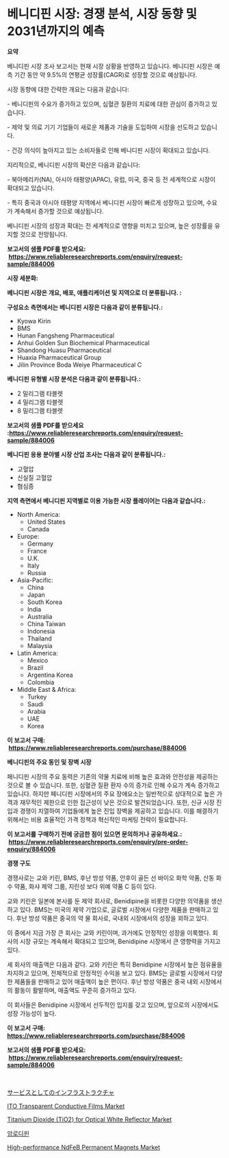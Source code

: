 <p><h1>베니디핀 시장: 경쟁 분석, 시장 동향 및 2031년까지의 예측</h1></p><p><strong>요약</strong></p>
<p><p>베니디핀 시장 조사 보고서는 현재 시장 상황을 반영하고 있습니다. 베니디핀 시장은 예측 기간 동안 약 9.5%의 연평균 성장률(CAGR)로 성장할 것으로 예상됩니다. </p><p>시장 동향에 대한 간략한 개요는 다음과 같습니다:</p><p>- 베니디핀의 수요가 증가하고 있으며, 심혈관 질환의 치료에 대한 관심이 증가하고 있습니다.</p><p>- 제약 및 의료 기기 기업들이 새로운 제품과 기술을 도입하여 시장을 선도하고 있습니다.</p><p>- 건강 의식이 높아지고 있는 소비자들로 인해 베니디핀 시장이 확대되고 있습니다.</p><p>지리적으로, 베니디핀 시장의 확산은 다음과 같습니다:</p><p>- 북아메리카(NA), 아시아 태평양(APAC), 유럽, 미국, 중국 등 전 세계적으로 시장이 확대되고 있습니다.</p><p>- 특히 중국과 아시아 태평양 지역에서 베니디핀 시장이 빠르게 성장하고 있으며, 수요가 계속해서 증가할 것으로 예상됩니다.</p><p>베니디핀 시장의 성장과 확대는 전 세계적으로 영향을 미치고 있으며, 높은 성장률을 유지할 것으로 전망됩니다.</p></p>
<p><strong>보고서의 샘플 PDF를 받으세요: &nbsp;<a href="https://www.reliableresearchreports.com/enquiry/request-sample/884006">https://www.reliableresearchreports.com/enquiry/request-sample/884006</a></strong></p>
<p><strong>시장 세분화:</strong></p>
<p><strong> 베니디핀 시장은 개요, 배포, 애플리케이션 및 지역으로 더 분류됩니다. :</strong></p>
<p><strong>구성요소 측면에서는 베니디핀 시장은 다음과 같이 분류됩니다.:</strong></p>
<p><ul><li>Kyowa Kirin</li><li>BMS</li><li>Hunan Fangsheng Pharmaceutical</li><li>Anhui Golden Sun Biochemical Pharmaceutical</li><li>Shandong Huasu Pharmaceutical</li><li>Huaxia Pharmaceutical Group</li><li>Jilin Province Boda Weiye Pharmaceutical C</li></ul></p>
<p><strong> 베니디핀 유형별 시장 분석은 다음과 같이 분류됩니다.:</strong></p>
<p><ul><li>2 밀리그램 타블렛</li><li>4 밀리그램 타블렛</li><li>8 밀리그램 타블렛</li></ul></p>
<p><strong>보고서의 샘플 PDF를 받으세요 :<a href="https://www.reliableresearchreports.com/enquiry/request-sample/884006">https://www.reliableresearchreports.com/enquiry/request-sample/884006</a></strong></p>
<p><strong> 베니디핀 응용 분야별 시장 산업 조사는 다음과 같이 분류됩니다.:</strong></p>
<p><ul><li>고혈압</li><li>신실질 고혈압</li><li>협심증</li></ul></p>
<p><strong>지역 측면에서 베니디핀 지역별로 이용 가능한 시장 플레이어는 다음과 같습니다.:</strong></p>
<p><ul>
    <li>
        North America:
        <ul>
            <li>United States</li>
            <li>Canada</li>
        </ul>
    </li>
    <li>
        Europe:
        <ul>
            <li>Germany</li>
            <li>France</li>
            <li>U.K.</li>
            <li>Italy</li>
            <li>Russia</li>
        </ul>
    </li>
    <li>
        Asia-Pacific:
        <ul>
            <li>China</li>
            <li>Japan</li>
            <li>South Korea</li>
            <li>India</li>
            <li>Australia</li>
            <li>China Taiwan</li>
            <li>Indonesia</li>
            <li>Thailand</li>
            <li>Malaysia</li>
        </ul>
    </li>
    <li>
        Latin America:
        <ul>
            <li>Mexico</li>
            <li>Brazil</li>
            <li>Argentina Korea</li>
            <li>Colombia</li>
        </ul>
    </li>
    <li>
        Middle East & Africa:
        <ul>
            <li>Turkey</li>
            <li>Saudi</li>
            <li>Arabia</li>
            <li>UAE</li>
            <li>Korea</li>
        </ul>
    </li>
    </ul></p>
<p><strong>이 보고서 구매: &nbsp;<a href="https://www.reliableresearchreports.com/purchase/884006">https://www.reliableresearchreports.com/purchase/884006</a></strong></p>
<p><strong>베니디핀의 주요 동인 및 장벽 시장</strong></p>
<p><p>페니디핀 시장의 주요 동력은 기존의 약물 치료에 비해 높은 효과와 안전성을 제공하는 것으로 볼 수 있습니다. 또한, 심혈관 질환 환자 수의 증가로 인해 수요가 계속 증가하고 있습니다. 하지만 페니디핀 시장에서의 주요 장애요소는 일반적으로 상대적으로 높은 가격과 재무적인 제한으로 인한 접근성이 낮은 것으로 발견되었습니다. 또한, 신규 시장 진입과 경쟁이 치열하여 기업들에게 높은 진입 장벽을 제공하고 있습니다. 이를 해결하기 위해서는 비용 효율적인 가격 정책과 혁신적인 마케팅 전략이 필요합니다.</p></p>
<p><strong>이 보고서를 구매하기 전에 궁금한 점이 있으면 문의하거나 공유하세요.: &nbsp;<a href="https://www.reliableresearchreports.com/enquiry/pre-order-enquiry/884006">https://www.reliableresearchreports.com/enquiry/pre-order-enquiry/884006</a></strong></p>
<p><strong>경쟁 구도</strong></p>
<p><p>경쟁사로는 교와 키린, BMS, 후난 방성 약품, 안후이 골든 선 바이오 화학 약품, 산동 화수 약품, 화샤 제약 그룹, 지린성 보다 위예 약품 C 등이 있다. </p><p>교와 키린은 일본에 본사를 둔 제약 회사로, Benidipine을 비롯한 다양한 의약품을 생산하고 있다. BMS는 미국의 제약 기업으로, 글로벌 시장에서 다양한 제품을 판매하고 있다. 후난 방성 약품은 중국의 약 물 회사로, 국내외 시장에서의 성장을 꾀하고 있다.</p><p>이 중에서 지금 가장 큰 회사는 교와 키린이며, 과거에도 안정적인 성장을 이룩했다. 회사의 시장 규모는 계속해서 확대되고 있으며, Benidipine 시장에서 큰 영향력을 가지고 있다.</p><p>세 회사의 매출액은 다음과 같다. 교와 키린은 특히 Benidipine 시장에서 높은 점유율을 차지하고 있으며, 전체적으로 안정적인 수익을 보고 있다. BMS는 글로벌 시장에서 다양한 제품들을 판매하고 있어 매출액이 높은 편이다. 후난 방성 약품은 중국 내외 시장에서의 활동이 활발하며, 매출액도 꾸준히 증가하고 있다.</p><p>이 회사들은 Benidipine 시장에서 선두적인 입지를 갖고 있으며, 앞으로의 시장에서도 성장 가능성이 높다.</p></p>
<p><strong>이 보고서 구매: &nbsp; <a href="https://www.reliableresearchreports.com/purchase/884006">https://www.reliableresearchreports.com/purchase/884006</a></strong></p>
<p><strong>보고서의 샘플 PDF를 받으세요: &nbsp;<a href="https://www.reliableresearchreports.com/enquiry/request-sample/884006">https://www.reliableresearchreports.com/enquiry/request-sample/884006</a></strong><strong></strong></p>
<p>&nbsp;</p>
<p><p><a href="https://github.com/zjkmgcs938405/Market-Research-Report-List-1/blob/main/30312721551.md">サービスとしてのインフラストラクチャ</a></p><p><a href="https://issuu.com/reportprime-2/docs/ito-transparent-conductive-films-market-size-2030.">ITO Transparent Conductive Films Market</a></p><p><a href="https://github.com/luckyshygirl/Market-Research-Report-List-3/blob/main/titanium-dioxide-tio2-for-optical-white-reflector-market.md">Titanium Dioxide (TiO2) for Optical White Reflector Market</a></p><p><a href="https://github.com/vsnao330707/Market-Research-Report-List-1/blob/main/76299571153.md">암로디핀</a></p><p><a href="https://issuu.com/reportprime-2/docs/high-performance-ndfeb-permanent-magnets-market-si">High-performance NdFeB Permanent Magnets Market</a></p></p>
